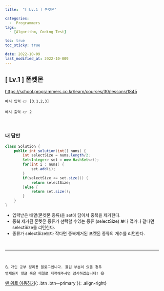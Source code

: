 ```yaml
---
title:  "[ Lv.1 ] 폰켓몬" 

categories:
  -  Programmers
tags:
  - [Algorithm, Coding Test]

toc: true
toc_sticky: true

date: 2022-10-09
last_modified_at: 2022-10-009
---
```



## [ Lv.1 ] 폰켓몬


https://school.programmers.co.kr/learn/courses/30/lessons/1845
```
예시 입력 👉 [3,1,2,3]

예시 출력 👉 2
```

<br>

### 내 답안


```java
class Solution {
    public int solution(int[] nums) {
        int selectSize = nums.length/2;
        Set<Integer> set = new HashSet<>();
        for(int i : nums) {
        	set.add(i);
        }
        if(selectSize <= set.size()) {
        	return selectSize;
        }else {
        	return set.size();
        }
    }
}

```
  - 입력받은 배열(폰켓몬 종류)을 set에 담아서 중복을 제거한다.
  - 중복 제거된 폰켓몬 종류가 선택할 수있는 종류 (selectSize) 보다 많거나 같다면 selectSize를 리턴한다.
  - 종류가 selectSize보다 작다면 중복제거된 포켓몬 종류의 개수를 리턴한다. 


<br>




***
<br>


    🌜 개인 공부 정리용 블로그입니다. 틀린 부분이 있을 경우 
    언제든지 댓글 혹은 메일로 지적해주시면 감사하겠습니다! 😄

[맨 위로 이동하기](#){: .btn .btn--primary }{: .align-right}